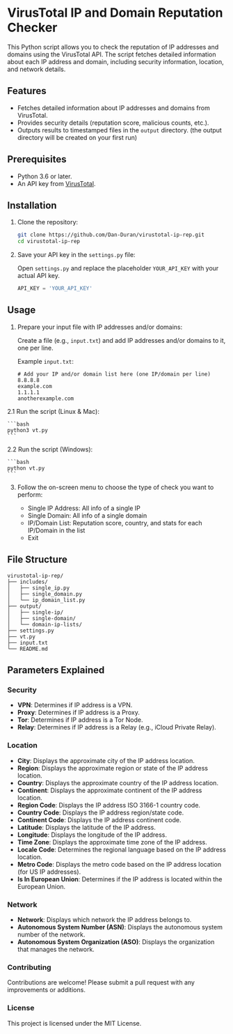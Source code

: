 # VirusTotal IP and Domain Reputation Checker

This Python script allows you to check the reputation of IP addresses and domains using the VirusTotal API. The script fetches detailed information about each IP address and domain, including security information, location, and network details.

## Features

- Fetches detailed information about IP addresses and domains from VirusTotal.
- Provides security details (reputation score, malicious counts, etc.).
- Outputs results to timestamped files in the `output` directory. (the output directory will be created on your first run)

## Prerequisites

- Python 3.6 or later.
- An API key from [VirusTotal](https://www.virustotal.com/).

## Installation

1. Clone the repository:

    ```bash
    git clone https://github.com/Dan-Duran/virustotal-ip-rep.git
    cd virustotal-ip-rep
    ```

2. Save your API key in the `settings.py` file:

    Open `settings.py` and replace the placeholder `YOUR_API_KEY` with your actual API key.

    ```python
    API_KEY = 'YOUR_API_KEY'
    ```

## Usage

1. Prepare your input file with IP addresses and/or domains:

    Create a file (e.g., `input.txt`) and add IP addresses and/or domains to it, one per line.

    Example `input.txt`:

    ```plaintext
    # Add your IP and/or domain list here (one IP/domain per line)
    8.8.8.8
    example.com
    1.1.1.1
    anotherexample.com
    ```

2.1 Run the script (Linux & Mac):

    ```bash
    python3 vt.py
    ```
2.2 Run the script (Windows):

    ```bash
    python vt.py
    ```

3. Follow the on-screen menu to choose the type of check you want to perform:

    - Single IP Address: All info of a single IP
    - Single Domain: All info of a single domain
    - IP/Domain List: Reputation score, country, and stats for each IP/Domain in the list
    - Exit

## File Structure

```plaintext
virustotal-ip-rep/
├── includes/
│   ├── single_ip.py
│   ├── single_domain.py
│   └── ip_domain_list.py
├── output/
│   ├── single-ip/
│   ├── single-domain/
│   └── domain-ip-lists/
├── settings.py
├── vt.py
├── input.txt
└── README.md
```
## Parameters Explained

### Security
- **VPN**: Determines if IP address is a VPN.
- **Proxy**: Determines if IP address is a Proxy.
- **Tor**: Determines if IP address is a Tor Node.
- **Relay**: Determines if IP address is a Relay (e.g., iCloud Private Relay).

### Location
- **City**: Displays the approximate city of the IP address location.
- **Region**: Displays the approximate region or state of the IP address location.
- **Country**: Displays the approximate country of the IP address location.
- **Continent**: Displays the approximate continent of the IP address location.
- **Region Code**: Displays the IP address ISO 3166-1 country code.
- **Country Code**: Displays the IP address region/state code.
- **Continent Code**: Displays the IP address continent code.
- **Latitude**: Displays the latitude of the IP address.
- **Longitude**: Displays the longitude of the IP address.
- **Time Zone**: Displays the approximate time zone of the IP address.
- **Locale Code**: Determines the regional language based on the IP address location.
- **Metro Code**: Displays the metro code based on the IP address location (for US IP addresses).
- **Is In European Union**: Determines if the IP address is located within the European Union.

### Network
- **Network**: Displays which network the IP address belongs to.
- **Autonomous System Number (ASN)**: Displays the autonomous system number of the network.
- **Autonomous System Organization (ASO)**: Displays the organization that manages the network.

### Contributing
Contributions are welcome! Please submit a pull request with any improvements or additions.

### License
This project is licensed under the MIT License.

